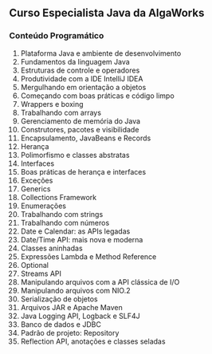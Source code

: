 ## Curso Especialista Java da AlgaWorks

### Conteúdo Programático

1. Plataforma Java e ambiente de desenvolvimento
2. Fundamentos da linguagem Java
3. Estruturas de controle e operadores
4. Produtividade com a IDE IntelliJ IDEA
5. Mergulhando em orientação a objetos
6. Começando com boas práticas e código limpo
7. Wrappers e boxing
8. Trabalhando com arrays
9. Gerenciamento de memória do Java
10. Construtores, pacotes e visibilidade
11. Encapsulamento, JavaBeans e Records
12. Herança
13. Polimorfismo e classes abstratas
14. Interfaces
15. Boas práticas de herança e interfaces
16. Exceções
17. Generics
18. Collections Framework
19. Enumerações
20. Trabalhando com strings
21. Trabalhando com números
22. Date e Calendar: as APIs legadas
23. Date/Time API: mais nova e moderna
24. Classes aninhadas
25. Expressões Lambda e Method Reference
26. Optional
27. Streams API
28. Manipulando arquivos com a API clássica de I/O
29. Manipulando arquivos com NIO.2
30. Serialização de objetos
31. Arquivos JAR e Apache Maven
32. Java Logging API, Logback e SLF4J
33. Banco de dados e JDBC
34. Padrão de projeto: Repository
35. Reflection API, anotações e classes seladas
